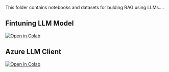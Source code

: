 This folder contains notebooks and datasets for bulding RAG using LLMs....

## Fintuning LLM Model

[![Open in Colab](https://colab.research.google.com/assets/colab-badge.svg)](https://colab.research.google.com/github/manaranjanp/GenAI_LLM/blob/main/Finetune/Finetuning_using_LoRA_bloom_560m_on_squad_v2.ipynb)

## Azure LLM Client

[![Open in Colab](https://colab.research.google.com/assets/colab-badge.svg)](https://colab.research.google.com/github/manaranjanp/GenAI_LLM/blob/main/Finetune/Azure_LLM_Client.ipynb)


